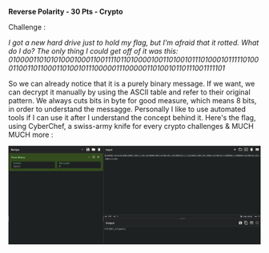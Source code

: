 **Reverse Polarity - 30 Pts - Crypto**

Challenge :

*I got a new hard drive just to hold my flag, but I'm afraid that it rotted. What do I do? The only thing I could get off of it was this: 01000011010101000100011001111011010000100110100101110100010111110100011001101100011010010111000001110000011010010110111001111101*

So we can already notice that it is a purely binary message. If we want, we can decrypt it manually by using the ASCII table and refer to their original pattern. We always cuts bits in byte for good measure, which means 8 bits, in order to understand the messagge. Personally I like to use automated tools if I can use it after I understand the concept behind it.
Here's the flag, using CyberChef, a swiss-army knife for every crypto challenges & MUCH MUCH more :

![](https://github.com/Kaalig/CTFLearn-Writeups/blob/3f38e54d3a937830dc2e0ec0bb2206f33d262329/images/Pasted%20image%2020250624010415.png)
